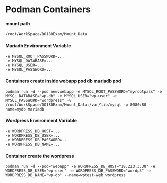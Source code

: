 # Podman Containers

#### mount path
``` /root/WorkSpace/DO180Exam/Mount_Data ```

#### Mariadb Environment Variable
``` 
-e MYSQL_ROOT_PASSWORD=... 
-e MYSQL_DATABASE=...
-e MYSQL_USER=... 
-e MYSQL_PASSWORD=... 
```
#### Containers create inside webapp pod db mariadb pod 
``` podman run -d --pod new:webapp -e MYSQL_ROOT_PASSWORD="myrootpass" -e MYSQL_DATABASE="wp-db" -e MYSQL_USER="wp-user" -e MYSQL_PASSWORD="wordpress" -v            /root/WorkSpace/DO180Exam/Mount_Data:/var/lib/mysql -p 8080:80 --name=mydb mariadb ```

#### Wordpress Environment Variable 
```
-e WORDPRESS_DB_HOST=...
-e WORDPRESS_DB_USER=...
-e WORDPRESS_DB_PASSWORD=...
-e WORDPRESS_DB_NAME=...
```
#### Container create the wordpress
``` podman run -d --pod="webapp" -e WORDPRESS_DB_HOST="18.223.3.38" -e WORDPRESS_DB_USER="wp-user" -e WORDPRESS_DB_PASSWORD="wordp3" -e WORDPRESS_DB_NAME="wp-db" --name=wptest-web wordpress ```

